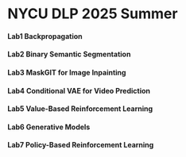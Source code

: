 # NYCU DLP 2025 Summer
#### Lab1 Backpropagation
#### Lab2 Binary Semantic Segmentation
#### Lab3 MaskGIT for Image Inpainting
#### Lab4 Conditional VAE for Video Prediction
#### Lab5 Value-Based Reinforcement Learning
#### Lab6 Generative Models
#### Lab7 Policy-Based Reinforcement Learning

